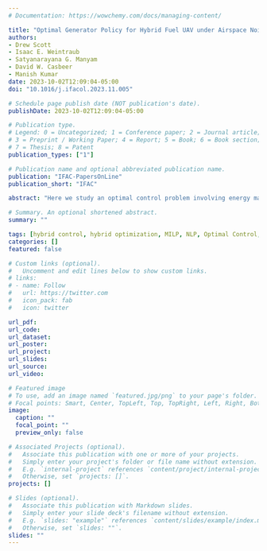 ```yaml
---
# Documentation: https://wowchemy.com/docs/managing-content/

title: "Optimal Generator Policy for Hybrid Fuel UAV under Airspace Noise Restrictions"
authors: 
- Drew Scott
- Isaac E. Weintraub
- Satyanarayana G. Manyam
- David W. Casbeer
- Manish Kumar
date: 2023-10-02T12:09:04-05:00
doi: "10.1016/j.ifacol.2023.11.005"

# Schedule page publish date (NOT publication's date).
publishDate: 2023-10-02T12:09:04-05:00

# Publication type.
# Legend: 0 = Uncategorized; 1 = Conference paper; 2 = Journal article;
# 3 = Preprint / Working Paper; 4 = Report; 5 = Book; 6 = Book section;
# 7 = Thesis; 8 = Patent
publication_types: ["1"]

# Publication name and optional abbreviated publication name.
publication: "IFAC-PapersOnLine"
publication_short: "IFAC"

abstract: "Here we study an optimal control problem involving energy management of a hybrid-fuel Unmanned Aerial Vehicle (UAV). The planning problem for a hybrid-fuel platform involves determining the path while managing the energy resources, which includes a policy for power modality switching whenever applicable. The hybrid-fuel platform considered here involves a generator and battery pack combined in a series fashion as energy sources on-board a UAV. Also included in the problem are the noise restrictions, which place constraints on generator operation depending on the airspace location. These emulate possible restrictions on UAV noise that occur in military surveillance missions or in urban path planning, where the collective noise of many UAVs, some with combustion engines, may be restricted in certain areas or times of the day. We present a hybrid methodology which starts from an initial path and generator pattern obtained from a mixed integer linear program (MILP) solution. The generator pattern from the discrete solution is then refined in an optimal control framework with an objective to minimize fuel usage, while considering the nonlinear battery and generator dynamics and noise-restriction constraints. Optimal control problem is solved with a nonlinear program solver, IPOPT. Numerical results are presented and analyzed with varying path lengths and scenarios. This work aims to serve as an initial study of this hybrid-fuel UAV problem within an optimal control framework, which can be extended to refinement of both the generator pattern and the trajectory in tandem, while considering vehicle and power dynamics that are often ignored in discrete path planning solutions."

# Summary. An optional shortened abstract.
summary: ""

tags: [hybrid control, hybrid optimization, MILP, NLP, Optimal Control, UAV, path planning, optimization, hybrid methods]
categories: []
featured: false

# Custom links (optional).
#   Uncomment and edit lines below to show custom links.
# links:
# - name: Follow
#   url: https://twitter.com
#   icon_pack: fab
#   icon: twitter

url_pdf:
url_code:
url_dataset:
url_poster:
url_project:
url_slides:
url_source:
url_video:

# Featured image
# To use, add an image named `featured.jpg/png` to your page's folder. 
# Focal points: Smart, Center, TopLeft, Top, TopRight, Left, Right, BottomLeft, Bottom, BottomRight.
image:
  caption: ""
  focal_point: ""
  preview_only: false

# Associated Projects (optional).
#   Associate this publication with one or more of your projects.
#   Simply enter your project's folder or file name without extension.
#   E.g. `internal-project` references `content/project/internal-project/index.md`.
#   Otherwise, set `projects: []`.
projects: []

# Slides (optional).
#   Associate this publication with Markdown slides.
#   Simply enter your slide deck's filename without extension.
#   E.g. `slides: "example"` references `content/slides/example/index.md`.
#   Otherwise, set `slides: ""`.
slides: ""
---
```

